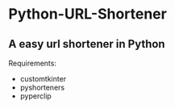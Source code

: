 # Python-URL-Shortener
## A easy url shortener in Python

Requirements: 
- customtkinter
- pyshorteners
- pyperclip

